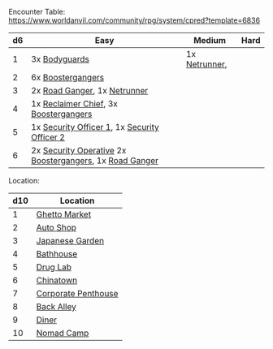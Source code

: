 Encounter Table:
https://www.worldanvil.com/community/rpg/system/cpred?template=6836

| d6  | Easy                                                                                                                                                                                     | Medium                                                   | Hard |
| --- | ---------------------------------------------------------------------------------------------------------------------------------------------------------------------------------------- | -------------------------------------------------------- | ---- |
| 1   | 3x [Bodyguards](https://www.worldanvil.com/block/670706)                                                                                                                                 | 1x [Netrunner](https://www.worldanvil.com/block/670768), |      |
| 2   | 6x [Boostergangers](https://www.worldanvil.com/block/670726)                                                                                                                             |                                                          |      |
| 3   | 2x [Road Ganger](https://www.worldanvil.com/block/670744), 1x [Netrunner](https://www.worldanvil.com/block/670768)                                                                       |                                                          |      |
| 4   | 1x [Reclaimer Chief](https://www.worldanvil.com/block/670788), 3x [Boostergangers](https://www.worldanvil.com/block/670726)                                                              |                                                          |      |
| 5   | 1x [Security Officer 1](https://www.worldanvil.com/block/670806), 1x [Security Officer 2](https://www.worldanvil.com/block/670817)                                                       |                                                          |      |
| 6   | 2x [Security Operative](https://www.worldanvil.com/block/670765) 2x [Boostergangers](https://www.worldanvil.com/block/670726), 1x [Road Ganger](https://www.worldanvil.com/block/670744) |                                                          |      |
Location:

| d10 | Location                                                                                        |
| --- | ----------------------------------------------------------------------------------------------- |
| 1   | [Ghetto Market](https://drive.google.com/drive/folders/1LXSMwL86p7PcXXSKPhUyxtt_8_xB4WE3)       |
| 2   | [Auto Shop](https://drive.google.com/drive/folders/1ToEnbo3mmQ76Ww8ns0I7dr09_K3ujAo8)           |
| 3   | [Japanese Garden](https://drive.google.com/drive/folders/1aLSMF8s6jfY_m16tsvfYFCzXvOgNqQI_)     |
| 4   | [Bathhouse](https://drive.google.com/drive/folders/1bUWyj4Pe-w-AA7oLtT0z7I9rUOPuMoLY)           |
| 5   | [Drug Lab](https://drive.google.com/drive/folders/1fCIoi3zo4iNgiBBVmn6Zt79BtJ6q88Lw)            |
| 6   | [Chinatown](https://drive.google.com/drive/folders/19R_E9i6BkLG0DD_Ou_6hmGKF5Nv4BDyD)           |
| 7   | [Corporate Penthouse](https://drive.google.com/drive/folders/1IxK7l4fp471_hg_Es2lSUyVT0giwEQng) |
| 8   | [Back Alley](https://drive.google.com/drive/folders/1BwKbryeMLOSefPA1VnciZJbtrwsK0UiJ)          |
| 9   | [Diner](https://drive.google.com/drive/folders/1k5OpkFI1fITAI30Qnptab7wDAx5EYu5r)               |
| 10  | [Nomad Camp](https://drive.google.com/drive/folders/16j67gjeRSYzcZ8N8pvaX11Y4_fttAuSV)          |
